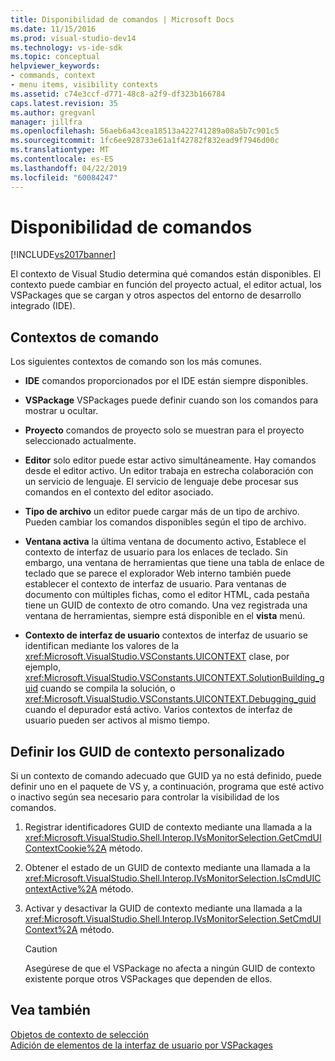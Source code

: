 ```yaml
---
title: Disponibilidad de comandos | Microsoft Docs
ms.date: 11/15/2016
ms.prod: visual-studio-dev14
ms.technology: vs-ide-sdk
ms.topic: conceptual
helpviewer_keywords:
- commands, context
- menu items, visibility contexts
ms.assetid: c74e3ccf-d771-48c8-a2f9-df323b166784
caps.latest.revision: 35
ms.author: gregvanl
manager: jillfra
ms.openlocfilehash: 56aeb6a43cea18513a422741289a08a5b7c901c5
ms.sourcegitcommit: 1fc6ee928733e61a1f42782f832ead9f7946d00c
ms.translationtype: MT
ms.contentlocale: es-ES
ms.lasthandoff: 04/22/2019
ms.locfileid: "60084247"
---
```

# <a name="command-availability"></a>Disponibilidad de comandos
[!INCLUDE[vs2017banner](../../includes/vs2017banner.md)]

El contexto de Visual Studio determina qué comandos están disponibles. El contexto puede cambiar en función del proyecto actual, el editor actual, los VSPackages que se cargan y otros aspectos del entorno de desarrollo integrado (IDE).  
  
## <a name="command-contexts"></a>Contextos de comando  
 Los siguientes contextos de comando son los más comunes.  
  
- **IDE** comandos proporcionados por el IDE están siempre disponibles.  
  
- **VSPackage** VSPackages puede definir cuando son los comandos para mostrar u ocultar.  
  
- **Proyecto** comandos de proyecto solo se muestran para el proyecto seleccionado actualmente.  
  
- **Editor** solo editor puede estar activo simultáneamente. Hay comandos desde el editor activo. Un editor trabaja en estrecha colaboración con un servicio de lenguaje. El servicio de lenguaje debe procesar sus comandos en el contexto del editor asociado.  
  
- **Tipo de archivo** un editor puede cargar más de un tipo de archivo. Pueden cambiar los comandos disponibles según el tipo de archivo.  
  
- **Ventana activa** la última ventana de documento activo, Establece el contexto de interfaz de usuario para los enlaces de teclado. Sin embargo, una ventana de herramientas que tiene una tabla de enlace de teclado que se parece el explorador Web interno también puede establecer el contexto de interfaz de usuario. Para ventanas de documento con múltiples fichas, como el editor HTML, cada pestaña tiene un GUID de contexto de otro comando. Una vez registrada una ventana de herramientas, siempre está disponible en el **vista** menú.  
  
- **Contexto de interfaz de usuario** contextos de interfaz de usuario se identifican mediante los valores de la <xref:Microsoft.VisualStudio.VSConstants.UICONTEXT> clase, por ejemplo, <xref:Microsoft.VisualStudio.VSConstants.UICONTEXT.SolutionBuilding_guid> cuando se compila la solución, o <xref:Microsoft.VisualStudio.VSConstants.UICONTEXT.Debugging_guid> cuando el depurador está activo. Varios contextos de interfaz de usuario pueden ser activos al mismo tiempo.  
  
## <a name="defining-custom-context-guids"></a>Definir los GUID de contexto personalizado  
 Si un contexto de comando adecuado que GUID ya no está definido, puede definir uno en el paquete de VS y, a continuación, programa que esté activo o inactivo según sea necesario para controlar la visibilidad de los comandos.  
  
1. Registrar identificadores GUID de contexto mediante una llamada a la <xref:Microsoft.VisualStudio.Shell.Interop.IVsMonitorSelection.GetCmdUIContextCookie%2A> método.  
  
2. Obtener el estado de un GUID de contexto mediante una llamada a la <xref:Microsoft.VisualStudio.Shell.Interop.IVsMonitorSelection.IsCmdUIContextActive%2A> método.  
  
3. Activar y desactivar la GUID de contexto mediante una llamada a la <xref:Microsoft.VisualStudio.Shell.Interop.IVsMonitorSelection.SetCmdUIContext%2A> método.  
  
    > [!CAUTION]
    >  Asegúrese de que el VSPackage no afecta a ningún GUID de contexto existente porque otros VSPackages que dependen de ellos.  
  
## <a name="see-also"></a>Vea también  
 [Objetos de contexto de selección](../../extensibility/internals/selection-context-objects.md)   
 [Adición de elementos de la interfaz de usuario por VSPackages](../../extensibility/internals/how-vspackages-add-user-interface-elements.md)
